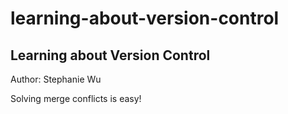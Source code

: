 # learning-about-version-control

## Learning about Version Control

Author: Stephanie Wu

Solving merge conflicts is easy!
